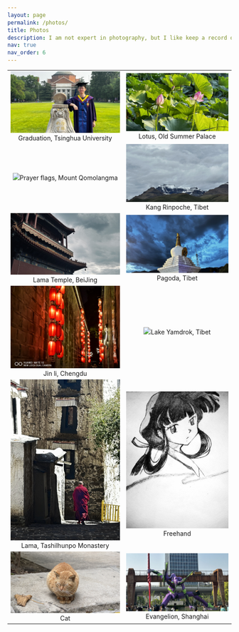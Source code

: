 ```yaml
---
layout: page
permalink: /photos/
title: Photos
description: I am not expert in photography, but I like keep a record of happy times. 
nav: true
nav_order: 6
---
```


<table>
  <tr>
      <td ><center><img src="/assets/img/biye.jpg" >Graduation, Tsinghua University </center></td>
      <td ><center><img src="/assets/img/hehua.jpg"  >Lotus, Old Summer Palace </center></td>
  </tr>

  <tr>
      <td ><center><img src="/assets/img/11.jpg" >Prayer flags, Mount Qomolangma </center></td>
      <td ><center><img src="/assets/img/12.jpg"  >Kang Rinpoche, Tibet </center></td>
  </tr>

  <tr>
      <td><center><img src="/assets/img/yonghe.jpg"  >Lama Temple, BeiJing</center></td>
      <td ><center><img src="/assets/img/lam.jpg"  >Pagoda, Tibet</center> </td>
  </tr>

  <tr>
      <td><center><img src="/assets/img/n.jpg"   >Jin li, Chengdu</center></td>
      <td><center><img src="/assets/img/yangzhuo.jpg"  >Lake Yamdrok, Tibet</center></td>
  </tr>

  <tr>
      <td><center><img src="/assets/img/lla.jpg"  >Lama, Tashilhunpo Monastery</center></td>
      <td><center><img src="/assets/img/g.jpg"   >Freehand</center></td>
  </tr>

  <tr>
      <td><center><img src="/assets/img/cat.jpg"  >Cat</center></td>
      <td><center><img src="/assets/img/eva.jpg"   >Evangelion, Shanghai</center></td>
  </tr>

</table>
